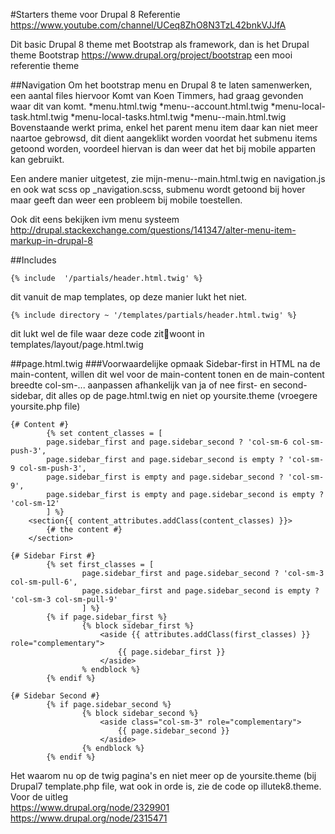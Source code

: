 #Starters theme voor Drupal 8
Referentie https://www.youtube.com/channel/UCeq8ZhO8N3TzL42bnkVJJfA

Dit basic Drupal 8 theme met Bootstrap als framework, dan is het Drupal theme
Bootstrap https://www.drupal.org/project/bootstrap een mooi referentie theme

##Navigation
Om het bootstrap menu en Drupal 8 te laten samenwerken, een aantal files hiervoor
Komt van Koen Timmers, had graag gevonden waar dit van komt.
*menu.html.twig 
*menu--account.html.twig
*menu-local-task.html.twig
*menu-local-tasks.html.twig
*menu--main.html.twig
Bovenstaande werkt prima, enkel het parent menu item daar kan niet meer naartoe 
gebrowsd, dit dient aangeklikt worden voordat het submenu items getoond worden,
voordeel hiervan is dan weer dat het bij mobile apparten kan gebruikt.

Een andere manier uitgetest, zie mijn-menu--main.html.twig en navigation.js en ook wat scss
op _navigation.scss, submenu wordt getoond bij hover maar geeft dan weer een probleem
bij mobile toestellen.

Ook dit eens bekijken ivm menu systeem
http://drupal.stackexchange.com/questions/141347/alter-menu-item-markup-in-drupal-8

##Includes
```
{% include  '/partials/header.html.twig' %} 
```
dit vanuit de map templates, op deze manier lukt het niet.

```
{% include directory ~ '/templates/partials/header.html.twig' %} 
```
dit lukt wel de file waar deze code zitwoont in templates/layout/page.html.twig

##page.html.twig
###Voorwaardelijke opmaak
Sidebar-first in HTML na de main-content, willen dit wel voor de main-content tonen en de
main-content breedte col-sm-... aanpassen afhankelijk van ja of nee first- en second-sidebar,
dit alles op de page.html.twig en niet op yoursite.theme (vroegere yoursite.php file)
```
{# Content #}
        {% set content_classes = [
        page.sidebar_first and page.sidebar_second ? 'col-sm-6 col-sm-push-3',
        page.sidebar_first and page.sidebar_second is empty ? 'col-sm-9 col-sm-push-3',
        page.sidebar_first is empty and page.sidebar_second ? 'col-sm-9',
        page.sidebar_first is empty and page.sidebar_second is empty ? 'col-sm-12'
        ] %}
    <section{{ content_attributes.addClass(content_classes) }}>
        {# the content #}
    </section>
        
{# Sidebar First #}
        {% set first_classes = [
                page.sidebar_first and page.sidebar_second ? 'col-sm-3 col-sm-pull-6',
                page.sidebar_first and page.sidebar_second is empty ? 'col-sm-3 col-sm-pull-9'
                ] %}
        {% if page.sidebar_first %}
                {% block sidebar_first %}
                    <aside {{ attributes.addClass(first_classes) }} role="complementary">
                        {{ page.sidebar_first }}
                    </aside>
                % endblock %}
        {% endif %}
        
{# Sidebar Second #}
        {% if page.sidebar_second %}
                {% block sidebar_second %}
                    <aside class="col-sm-3" role="complementary">
                        {{ page.sidebar_second }}
                    </aside>
                {% endblock %}
        {% endif %}
```
Het waarom nu op de twig pagina's en niet meer op de yoursite.theme (bij Drupal7 template.php file, 
wat ook in orde is, zie de code op illutek8.theme.  
Voor de uitleg<br />
https://www.drupal.org/node/2329901  
https://www.drupal.org/node/2315471  



                

